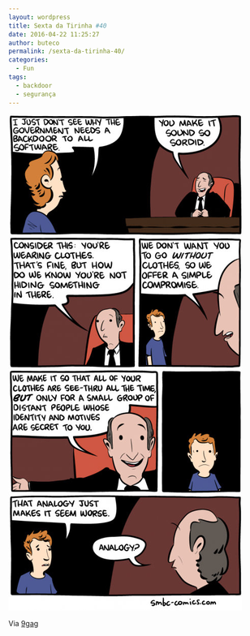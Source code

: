 ```yaml
---
layout: wordpress
title: Sexta da Tirinha #40
date: 2016-04-22 11:25:27
author: buteco
permalink: /sexta-da-tirinha-40/
categories:
  - Fun
tags:
  - backdoor
  - segurança
---
```


<img class="aligncenter wp-image-5246 size-full" src="/assets/wp-content/uploads/2016/04/backdoor.jpg" alt="backdoor" width="460" height="979" />

Via <a href="http://9gag.com" target="_blank">9gag</a>